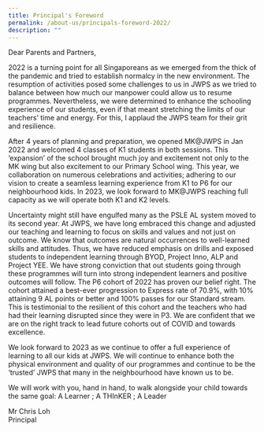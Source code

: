 ```yaml
---
title: Principal's Foreword
permalink: /about-us/principals-foreword-2022/
description: ""
---
```

Dear Parents and Partners,

2022 is a turning point for all Singaporeans as we emerged from the thick of the pandemic and tried to establish normalcy in the new environment. The resumption of activities posed some challenges to us in JWPS as we tried to balance between how much our manpower could allow us to resume programmes. Nevertheless, we were determined to enhance the schooling experience of our students, even if that meant stretching the limits of our teachers’ time and energy. For this, I applaud the JWPS team for their grit and resilience.

After 4 years of planning and preparation, we opened MK@JWPS in Jan 2022 and welcomed 4 classes of K1 students in both sessions. This ‘expansion’ of the school brought much joy and excitement not only to the MK wing but also excitement to our Primary School wing. This year, we collaboration on numerous celebrations and activities; adhering to our vision to create a seamless learning experience from K1 to P6 for our neighbourhood kids. In 2023, we look forward to MK@JWPS reaching full capacity as we will operate both K1 and K2 levels.

Uncertainty might still have engulfed many as the PSLE AL system moved to its second year. At JWPS, we have long embraced this change and adjusted our teaching and learning to focus on skills and values and not just on outcome. We know that outcomes are natural occurrences to well-learned skills and attitudes. Thus, we have reduced emphasis on drills and exposed students to independent learning through BYOD, Project Inno, ALP and Project YEE. We have strong conviction that out students going through these programmes will turn into strong independent learners and positive outcomes will follow. The P6 cohort of 2022 has proven our belief right. The cohort attained a best-ever progression to Express rate of 70.9%, with 10% attaining 9 AL points or better and 100% passes for our Standard stream. This is testimonial to the resilient of this cohort and the teachers who had had their learning disrupted since they were in P3. We are confident that we are on the right track to lead future cohorts out of COVID and towards excellence.

We look forward to 2023 as we continue to offer a full experience of learning to all our kids at JWPS. We will continue to enhance both the physical environment and quality of our programmes and continue to be the ‘trusted’ JWPS that many in the neighbourhood have known us to be.

We will work with you, hand in hand, to walk alongside your child towards the same goal: A Learner ; A THInKER ; A Leader

Mr Chris Loh  
Principal